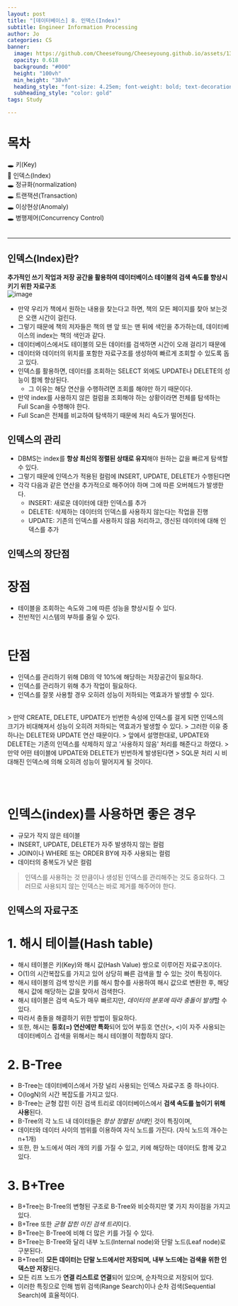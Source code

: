 ```yaml
---
layout: post
title: "[데이터베이스] 8. 인덱스(Index)"
subtitle: Engineer Information Processing
author: Jo
categories: CS
banner:
  image: https://github.com/CheeseYoung/Cheeseyoung.github.io/assets/132384527/8ab52fa9-b61b-4ad5-ab7e-13641a30998d
  opacity: 0.618
  background: "#000"
  height: "100vh"
  min_height: "38vh"
  heading_style: "font-size: 4.25em; font-weight: bold; text-decoration: underline"
  subheading_style: "color: gold"
tags: Study

---
```



# 목차
🕳 키(Key) <br>
📌 인덱스(Index) <br>
🕳 정규화(normalization) <br>
🕳 트랜잭션(Transaction) <br>
🕳 이상현상(Anomaly) <br>
🕳 병행제어(Concurrency Control) <br>
<br>
<hr>


## 인덱스(Index)란?
**추가적인 쓰기 작업과 저장 공간을 활용하여 데이터베이스 테이블의 검색 속도를 향상시키기 위한 자료구조** <br>
![image](https://github.com/CheeseYoung/Cheeseyoung.github.io/assets/132384527/8ab52fa9-b61b-4ad5-ab7e-13641a30998d)
- 만약 우리가 책에서 원하는 내용을 찾는다고 하면, 책의 모든 페이지를 찾아 보는것은 오랜 시간이 걸린다.
- 그렇기 때문에 책의 저자들은 책의 맨 앞 또는 맨 뒤에 색인을 추가하는데, 데이터베이스의 index는 책의 색인과 같다.
- 데이터베이스에서도 테이블의 모든 데이터를 검색하면 시간이 오래 걸리기 때문에
- 데이터와 데이터의 위치를 포함한 자료구조를 생성하여 빠르게 조회할 수 있도록 돕고 있다.
- 인덱스를 활용하면, 데이터를 조회하는 SELECT 외에도 UPDATE나 DELETE의 성능이 함께 향상된다.
  - 그 이유는 해당 연산을 수행하려면 조회를 해야만 하기 때문이다.
- 만약 index를 사용하지 않은 컬럼을 조회해야 하는 상황이라면 전체를 탐색하는 Full Scan을 수행해야 한다.
- Full Scan은 전체를 비교하여 탐색하기 때문에 처리 속도가 떨어진다.

## 인덱스의 관리
- DBMS는 index를 **항상 최신의 정렬된 상태로 유지**해야 원하는 값을 빠르게 탐색할 수 있다.
- 그렇기 때문에 인덱스가 적용된 컬럼에 INSERT, UPDATE, DELETE가 수행된다면
- 각각 다음과 같은 연산을 추가적으로 해주어야 하며 그에 따른 오버헤드가 발생한다.
  - INSERT: 새로운 데이터에 대한 인덱스를 추가
  - DELETE: 삭제하는 데이터의 인덱스를 사용하지 않는다는 작업을 진행
  - UPDATE: 기존의 인덱스를 사용하지 않음 처리하고, 갱신된 데이터에 대해 인덱스를 추가

## 인덱스의 장단점
# 장점
- 테이블을 조회하는 속도와 그에 따른 성능을 향상시킬 수 있다.
- 전반적인 시스템의 부하를 줄일 수 있다.
<br><br>

# 단점
- 인덱스를 관리하기 위해 DB의 약 10%에 해당하는 저장공간이 필요하다.
- 인덱스를 관리하기 위해 추가 작업이 필요하다.
- 인덱스를 잘못 사용할 경우 오히려 성능이 저하되는 역효과가 발생할 수 있다.
<br>
> 만약 CREATE, DELETE, UPDATE가 빈번한 속성에 인덱스를 걸게 되면 인덱스의 크기가 비대해져서 성능이 오히려 저하되는 역효과가 발생할 수 있다.
> 그러한 이유 중 하나는 DELETE와 UPDATE 연산 때문이다.
> 앞에서 설명한대로, UPDATE와 DELETE는 기존의 인덱스를 삭제하지 않고 '사용하지 않음' 처리를 해준다고 하였다.
> 만약 어떤 테이블에 UPDATE와 DELETE가 빈번하게 발생된다면
> SQL문 처리 시 비대해진 인덱스에 의해 오히려 성능이 떨어지게 될 것이다. 

<br><br>

# 인덱스(index)를 사용하면 좋은 경우
- 규모가 작지 않은 테이블
- INSERT, UPDATE, DELETE가 자주 발생하지 않는 컬럼
- JOIN이나 WHERE 또는 ORDER BY에 자주 사용되는 컬럼
- 데이터의 중복도가 낮은 컬럼
> 인덱스를 사용하는 것 만큼이나 생성된 인덱스를 관리해주는 것도 중요하다. 그러므로 사용되지 않는 인덱스는 바로 제거를 해주어야 한다. 


## 인덱스의 자료구조
# 1. 해시 테이블(Hash table)
- 해시 테이블은 키(Key)와 해시 값(Hash Value) 쌍으로 이루어진 자료구조이다. 
- O(1)의 시간복잡도를 가지고 있어 상당히 빠른 검색을 할 수 있는 것이 특징이다.
- 해시 테이블의 검색 방식은 키를 해시 함수를 사용하여 해시 값으로 변환한 후, 해당 해시 값에 해당하는 값을 찾아서 검색한다.
- 해시 테이블은 검색 속도가 매우 빠르지만, *데이터의 분포에 따라 충돌이 발생*할 수 있다.
- 따라서 충돌을 해결하기 위한 방법이 필요하다.
- 또한, 해시는 **등호(=) 연산에만 특화**되어 있어 부등호 연산(>, <)이 자주 사용되는 데이터베이스 검색을 위해서는 해시 테이블이 적합하지 않다.
 
# 2. B-Tree
- B-Tree는 데이터베이스에서 가장 널리 사용되는 인덱스 자료구조 중 하나이다.
- O(logN)의 시간 복잡도를 가지고 있다.
- B-Tree는 균형 잡힌 이진 검색 트리로 데이터베이스에서 **검색 속도를 높이기 위해 사용**된다.
- B-Tree의 각 노드 내 데이터들은 *항상 정렬된 상태*인 것이 특징이며,
- 데이터와 데이터 사이의 범위를 이용하여 자식 노드를 가진다. (자식 노드의 개수는 n+1개)
- 또한, 한 노드에서 여러 개의 키를 가질 수 있고, 키에 해당하는 데이터도 함께 갖고 있다.
 
# 3. B+Tree
- B+Tree는 B-Tree의 변형된 구조로 B-Tree와 비슷하지만 몇 가지 차이점을 가지고 있다.
- B+Tree 또한 *균형 잡힌 이진 검색 트리*이다.
- B+Tree는 B-Tree에 비해 더 많은 키를 가질 수 있다.
- B+Tree는 B-Tree와 달리 내부 노드(Internal node)와 단말 노드(Leaf node)로 구분된다.
- B+Tree의 **모든 데이터는 단말 노드에서만 저장되며, 내부 노드에는 검색을 위한 인덱스만 저장**된다.
- 모든 리프 노드가 **연결 리스트로 연결**되어 있으며, 순차적으로 저장되어 있다.
- 이러한 특징으로 인해 범위 검색(Range Search)이나 순차 검색(Sequential Search)에 효율적이다.









